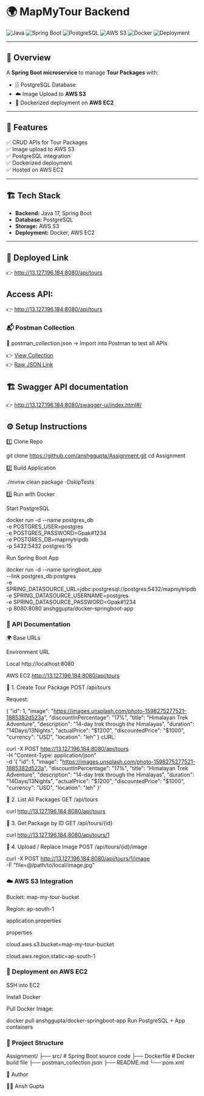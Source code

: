 # 🌍 MapMyTour Backend

![Java](https://img.shields.io/badge/Java-17-orange?style=for-the-badge&logo=openjdk)
![Spring Boot](https://img.shields.io/badge/SpringBoot-3.0-brightgreen?style=for-the-badge&logo=springboot)
![PostgreSQL](https://img.shields.io/badge/PostgreSQL-15-blue?style=for-the-badge&logo=postgresql)
![AWS S3](https://img.shields.io/badge/AWS-S3-orange?style=for-the-badge&logo=amazonaws)
![Docker](https://img.shields.io/badge/Docker-Enabled-blue?style=for-the-badge&logo=docker)
![Deployment](https://img.shields.io/badge/Deployed-AWS%20EC2-lightgrey?style=for-the-badge&logo=amazonec2)

---

## 📌 Overview
A **Spring Boot microservice** to manage **Tour Packages** with:
- 🗄️ PostgreSQL Database
- ☁️ Image Upload to **AWS S3**
- 🐳 Dockerized deployment on **AWS EC2**

---

## 🚀 Features
✅ CRUD APIs for Tour Packages  
✅ Image upload to AWS S3  
✅ PostgreSQL integration  
✅ Dockerized deployment  
✅ Hosted on AWS EC2

---

## 🏗️ Tech Stack
- **Backend:** Java 17, Spring Boot
- **Database:** PostgreSQL
- **Storage:** AWS S3
- **Deployment:** Docker, AWS EC2

---
## 🔗 Deployed Link
👉 http://13.127.196.184:8080/api/tours

## Access API: 

👉 http://13.127.196.184:8080/api/tours

### 📬 Postman Collection
📂 postman_collection.json → Import into Postman to test all APIs 

👉 [View Collection](https://github.com/anshggupta/Assignment/blob/main/postman_collection.json)  
👉 [Raw JSON Link](https://raw.githubusercontent.com/anshggupta/Assignment/main/postman_collection.json)

## 🏗️ Swagger API documentation

👉 http://13.127.196.184:8080/swagger-ui/index.html#/

## ⚙️ Setup Instructions

 1️⃣ Clone Repo

git clone https://github.com/anshggupta/Assignment.git
cd Assignment

2️⃣ Build Application

./mvnw clean package -DskipTests

3️⃣ Run with Docker

Start PostgreSQL

docker run -d --name postgres_db \
  -e POSTGRES_USER=postgres \
  -e POSTGRES_PASSWORD=Gpak#1234 \
  -e POSTGRES_DB=mapmytripdb \
  -p 5432:5432 postgres:15

Run Spring Boot App

docker run -d --name springboot_app \
  --link postgres_db:postgres \
  -e SPRING_DATASOURCE_URL=jdbc:postgresql://postgres:5432/mapmytripdb \
  -e SPRING_DATASOURCE_USERNAME=postgres \
  -e SPRING_DATASOURCE_PASSWORD=Gpak#1234 \
  -p 8080:8080 anshggupta/docker-springboot-app

### 📖 API Documentation

🌍 Base URLs

Environment	URL

Local	http://localhost:8080

AWS EC2	http://13.127.196.184:8080/api/tours

🔹 1. Create Tour Package
POST /api/tours

Request:

{
  "id": 1,
  "image": "https://images.unsplash.com/photo-1598275277521-1885382d523a",
  "discountInPercentage": "17%",
  "title": "Himalayan Trek Adventure",
  "description": "14-day trek through the Himalayas",
  "duration": "14Days/13Nights",
  "actualPrice": "$1200",
  "discountedPrice": "$1000",
  "currency": "USD",
  "location": "leh"
}
cURL:

curl -X POST http://13.127.196.184:8080/api/tours \
  -H "Content-Type: application/json" \
  -d '{
    "id": 1,
    "image": "https://images.unsplash.com/photo-1598275277521-1885382d523a",
    "discountInPercentage": "17%",
    "title": "Himalayan Trek Adventure",
    "description": "14-day trek through the Himalayas",
    "duration": "14Days/13Nights",
    "actualPrice": "$1200",
    "discountedPrice": "$1000",
    "currency": "USD",
    "location": "leh"
  }'

🔹 2. List All Packages
GET /api/tours


curl http://13.127.196.184:8080/api/tours

🔹 3. Get Package by ID
GET /api/tours/{id}

curl http://13.127.196.184:8080/api/tours/1

🔹 4. Upload / Replace Image
POST /api/tours/{id}/image

curl -X POST http://13.127.196.184:8080/api/tours/1/image \
  -F "file=@/path/to/local/image.jpg"


### ☁️ AWS S3 Integration
Bucket: map-my-tour-bucket

Region: ap-south-1

application.properties

properties

cloud.aws.s3.bucket=map-my-tour-bucket

cloud.aws.region.static=ap-south-1

### 🚀 Deployment on AWS EC2
SSH into EC2

Install Docker

Pull Docker Image:

docker pull anshggupta/docker-springboot-app
Run PostgreSQL + App containers

### 📂 Project Structure

Assignment/
├── src/                 # Spring Boot source code
├── Dockerfile           # Docker build file
├── postman_collection.json
├── README.md
└── pom.xml


📝 Author

👨‍💻 Ansh Gupta